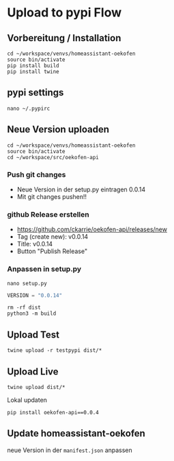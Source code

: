 # Upload to pypi Flow
## Vorbereitung / Installation
```
cd ~/workspace/venvs/homeassistant-oekofen
source bin/activate
pip install build
pip install twine
```

## pypi settings 
```
nano ~/.pypirc
```

## Neue Version uploaden
```
cd ~/workspace/venvs/homeassistant-oekofen
source bin/activate
cd ~/workspace/src/oekofen-api
```

### Push git changes
- Neue Version in der setup.py eintragen 0.0.14
- Mit git changes pushen!!

### github Release erstellen
- https://github.com/ckarrie/oekofen-api/releases/new
- Tag (create new): v0.0.14
- Title: v0.0.14
- Button "Publish Release"

### Anpassen in setup.py
```
nano setup.py
```
```python
VERSION = "0.0.14"

```

```
rm -rf dist
python3 -m build
```

## Upload Test
```
twine upload -r testpypi dist/*
```

## Upload Live
```
twine upload dist/*
```

Lokal updaten

```
pip install oekofen-api==0.0.4
```

## Update homeassistant-oekofen
neue Version in der `manifest.json` anpassen
